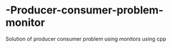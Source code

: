 # -Producer-consumer-problem-monitor
Solution of producer consumer problem using monitors using cpp
